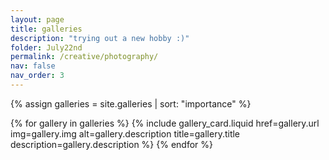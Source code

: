 ```yaml
---
layout: page
title: galleries
description: "trying out a new hobby :)"
folder: July22nd
permalink: /creative/photography/
nav: false
nav_order: 3
---
```

{% assign galleries = site.galleries | sort: "importance" %}
<div class="gallery-grid">
  {% for gallery in galleries %}
    {% include gallery_card.liquid 
      href=gallery.url 
      img=gallery.img 
      alt=gallery.description 
      title=gallery.title 
      description=gallery.description %}
  {% endfor %}
</div>
